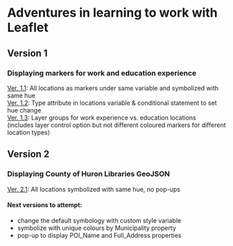 # Adventures in learning to work with Leaflet

## Version 1
### Displaying markers for work and education experience
[Ver. 1.1](https://lindsayaldous.github.io/playground/ver1_1.html): All locations as markers under same variable and symbolized with same hue  
[Ver. 1.2](https://lindsayaldous.github.io/playground/ver2_1.html): Type attribute in locations variable & conditional statement to set hue change  
[Ver. 1.3](https://lindsayaldous.github.io/playground/ver3_1.html): Layer groups for work experience vs. education locations  
(includes layer control option but not different coloured markers for different location types)

## Version 2
### Displaying County of Huron Libraries GeoJSON
[Ver. 2.1](https://lindsayaldous.github.io/playground/ver2_1.html): All locations symbolized with same hue, no pop-ups
#### Next versions to attempt:
- change the default symbology with custom style variable
- symbolize with unique colours by Municipality property
- pop-up to display POI_Name and Full_Address properties
